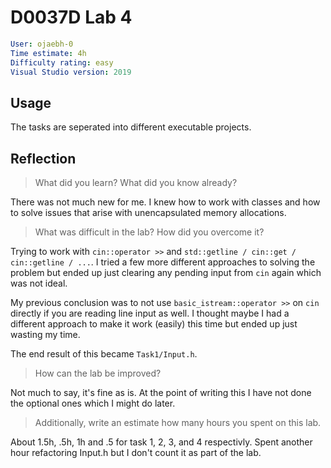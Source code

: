# D0037D Lab 4

```yaml
User: ojaebh-0  
Time estimate: 4h
Difficulty rating: easy
Visual Studio version: 2019
```

## Usage

The tasks are seperated into different executable projects.

## Reflection

> What did you learn? What did you know already?

There was not much new for me. I knew how to work with classes and how to solve issues that 
arise with unencapsulated memory allocations.

> What was difficult in the lab? How did you overcome it?

Trying to work with `cin::operator >>` and `std::getline / cin::get / cin::getline / ...`. I tried 
a few more different approaches to solving the problem but ended up just clearing any pending 
input from `cin` again which was not ideal. 

My previous conclusion was to not use `basic_istream::operator >>` on `cin` directly if you are 
reading line input as well. I thought maybe I had a different approach to make it work (easily) 
this time but ended up just wasting my time.

The end result of this became `Task1/Input.h`.

> How can the lab be improved?

Not much to say, it's fine as is. At the point of writing this I have not done the optional ones
which I might do later.

> Additionally, write an estimate how many hours you spent on this lab.

About 1.5h, .5h, 1h and .5 for task 1, 2, 3, and 4 respectivly. 
Spent another hour refactoring Input.h but I don't count it as part of the lab.
